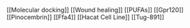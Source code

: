 [[Molecular docking]]
[[Wound healing]]
[[PUFAs]]
[[Gpr120]]
[[Pinocembrin]]
[[Ffa4]]
[[Hacat Cell Line]]
[[Tug-891]]
